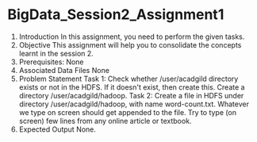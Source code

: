 # BigData_Session2_Assignment1

1. Introduction
In this assignment, you need to perform the given tasks.
2. Objective
This assignment will help you to consolidate the concepts learnt in the session 2.
3. Prerequisites:
None
4. Associated Data Files
None
5. Problem Statement
Task 1:
Check whether /user/acadgild directory exists or not in the HDFS.
If it doesn't exist, then create this.
Create a directory /user/acadgild/hadoop.
Task 2:
Create a file in HDFS under directory /user/acadgild/hadoop, with name word-count.txt.
Whatever we type on screen should get appended to the file.
Try to type (on screen) few lines from any online article or textbook.
6. Expected Output
None.